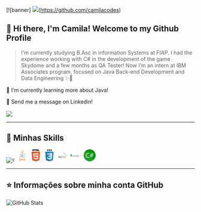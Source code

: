 [![banner] <img src=”C:\Users\caami\Downloads\banner”>(https://github.com/camilacodes)

## 💜 Hi there, I'm <strong>Camila!</strong> Welcome to my Github Profile

> I'm currently studying B.Asc in information Systems at FIAP. I had the experience working with C# in the development of the game Skydome and a few months as QA Tester! Now I’m an intern at IBM Associates program, focused on Java Back-end Development and Data Engineering ✨🧠

🔭 I'm currently learning more about Java!

💬 Send me a message on Linkedin! 

 <p align="left">
<a href="https://www.linkedin.com/in/camila-figueira/">
    <img align="center" src="https://img.shields.io/badge/LinkedIn-1C1C1C?style=for-the-badge&logo=linkedin&logoColor=00FFFF">
</a>
</p>

----

## 🚀 Minhas Skills

<code><img height="32" src="https://cdn.iconscout.com/icon/free/png-512/c-programming-569564.png" alt="c"/></code>
<code><img height="32" src="https://raw.githubusercontent.com/github/explore/80688e429a7d4ef2fca1e82350fe8e3517d3494d/topics/java/java.png" alt="Java"/></code>
<code><img height="32" src="https://raw.githubusercontent.com/github/explore/80688e429a7d4ef2fca1e82350fe8e3517d3494d/topics/html/html.png" alt="HTML5"/></code>
<code><img height="32" src="https://raw.githubusercontent.com/github/explore/80688e429a7d4ef2fca1e82350fe8e3517d3494d/topics/css/css.png" alt="CSS"/></code>
<code><img height="32" src="https://raw.githubusercontent.com/github/explore/80688e429a7d4ef2fca1e82350fe8e3517d3494d/topics/mysql/mysql.png" alt="MySQL"/></code>
<code><img height="32" src="https://raw.githubusercontent.com/github/explore/80688e429a7d4ef2fca1e82350fe8e3517d3494d/topics/mongodb/mongodb.png" alt="MongoDB"/></code>
<code><img height="32" src="https://raw.githubusercontent.com/github/explore/80688e429a7d4ef2fca1e82350fe8e3517d3494d/topics/csharp/csharp.png" alt="C#"/></code>

---

## ⭐ Informações sobre minha conta GitHub
![GitHub Stats](https://github-readme-stats.vercel.app/api?username=camilacodes&show_icons=true)
